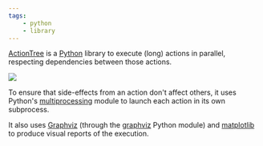 ```yaml
---
tags:
    - python
    - library
---
```

[ActionTree](https://jacquev6.github.io/ActionTree/) is a [Python](https://www.python.org/) library to execute (long) actions in parallel, respecting dependencies between those actions.

<div class="text-center">
<img class="img-fluid" src="https://jacquev6.github.io/ActionTree/_static/logo.png">
</div>

To ensure that side-effects from an action don't affect others, it uses Python's [multiprocessing](https://docs.python.org/3/library/multiprocessing.html) module to launch each action in its own subprocess.

It also uses [Graphviz](https://graphviz.org/) (through the [graphviz](https://pypi.python.org/pypi/graphviz) Python module)
and [matplotlib](https://matplotlib.org/) to produce visual reports of the execution.
